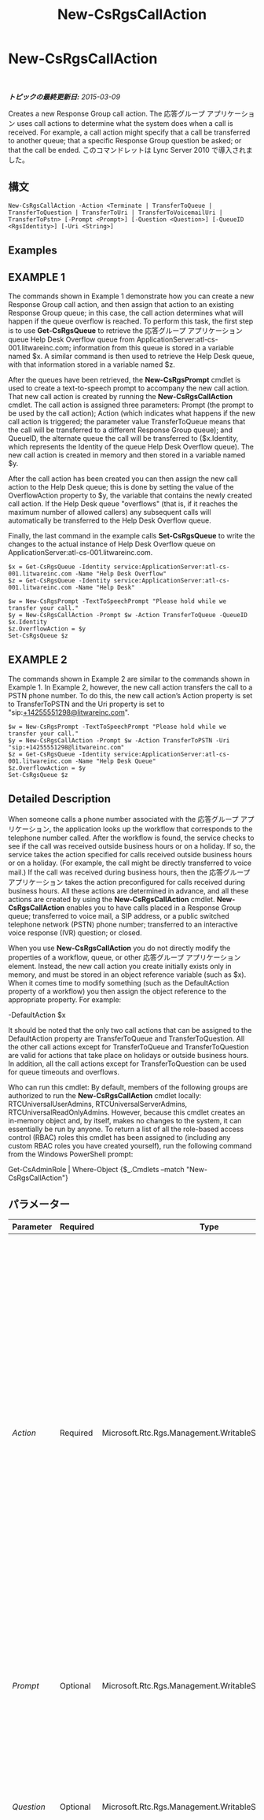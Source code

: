 ﻿---
title: New-CsRgsCallAction
TOCTitle: New-CsRgsCallAction
ms:assetid: 07b70bbd-8e2e-426f-8c30-29f74b07b55b
ms:mtpsurl: https://technet.microsoft.com/ja-jp/library/Gg398136(v=OCS.15)
ms:contentKeyID: 48271173
ms.date: 05/19/2016
mtps_version: v=OCS.15
ms.translationtype: HT
---

# New-CsRgsCallAction

 

_**トピックの最終更新日:** 2015-03-09_

Creates a new Response Group call action. The 応答グループ アプリケーション uses call actions to determine what the system does when a call is received. For example, a call action might specify that a call be transferred to another queue; that a specific Response Group question be asked; or that the call be ended. このコマンドレットは Lync Server 2010 で導入されました。

## 構文

    New-CsRgsCallAction -Action <Terminate | TransferToQueue | TransferToQuestion | TransferToUri | TransferToVoicemailUri | TransferToPstn> [-Prompt <Prompt>] [-Question <Question>] [-QueueID <RgsIdentity>] [-Uri <String>]

## Examples

## EXAMPLE 1

The commands shown in Example 1 demonstrate how you can create a new Response Group call action, and then assign that action to an existing Response Group queue; in this case, the call action determines what will happen if the queue overflow is reached. To perform this task, the first step is to use **Get-CsRgsQueue** to retrieve the 応答グループ アプリケーション queue Help Desk Overflow queue from ApplicationServer:atl-cs-001.litwareinc.com; information from this queue is stored in a variable named $x. A similar command is then used to retrieve the Help Desk queue, with that information stored in a variable named $z.

After the queues have been retrieved, the **New-CsRgsPrompt** cmdlet is used to create a text-to-speech prompt to accompany the new call action. That new call action is created by running the **New-CsRgsCallAction** cmdlet. The call action is assigned three parameters: Prompt (the prompt to be used by the call action); Action (which indicates what happens if the new call action is triggered; the parameter value TransferToQueue means that the call will be transferred to a different Response Group queue); and QueueID, the alternate queue the call will be transferred to ($x.Identity, which represents the Identity of the queue Help Desk Overflow queue). The new call action is created in memory and then stored in a variable named $y.

After the call action has been created you can then assign the new call action to the Help Desk queue; this is done by setting the value of the OverflowAction property to $y, the variable that contains the newly created call action. If the Help Desk queue "overflows" (that is, if it reaches the maximum number of allowed callers) any subsequent calls will automatically be transferred to the Help Desk Overflow queue.

Finally, the last command in the example calls **Set-CsRgsQueue** to write the changes to the actual instance of Help Desk Overflow queue on ApplicationServer:atl-cs-001.litwareinc.com.

    $x = Get-CsRgsQueue -Identity service:ApplicationServer:atl-cs-001.litwareinc.com -Name "Help Desk Overflow"
    $z = Get-CsRgsQueue -Identity service:ApplicationServer:atl-cs-001.litwareinc.com -Name "Help Desk"
    
    $w = New-CsRgsPrompt -TextToSpeechPrompt "Please hold while we transfer your call."
    $y = New-CsRgsCallAction -Prompt $w -Action TransferToQueue -QueueID $x.Identity
    $z.OverflowAction = $y
    Set-CsRgsQueue $z

## EXAMPLE 2

The commands shown in Example 2 are similar to the commands shown in Example 1. In Example 2, however, the new call action transfers the call to a PSTN phone number. To do this, the new call action’s Action property is set to TransferToPSTN and the Uri property is set to "sip:+14255551298@litwareinc.com".

    $w = New-CsRgsPrompt -TextToSpeechPrompt "Please hold while we transfer your call."
    $y = New-CsRgsCallAction -Prompt $w -Action TransferToPSTN -Uri "sip:+14255551298@litwareinc.com"
    $z = Get-CsRgsQueue -Identity service:ApplicationServer:atl-cs-001.litwareinc.com -Name "Help Desk Queue"
    $z.OverflowAction = $y
    Set-CsRgsQueue $z

## Detailed Description

When someone calls a phone number associated with the 応答グループ アプリケーション, the application looks up the workflow that corresponds to the telephone number called. After the workflow is found, the service checks to see if the call was received outside business hours or on a holiday. If so, the service takes the action specified for calls received outside business hours or on a holiday. (For example, the call might be directly transferred to voice mail.) If the call was received during business hours, then the 応答グループ アプリケーション takes the action preconfigured for calls received during business hours. All these actions are determined in advance, and all these actions are created by using the **New-CsRgsCallAction** cmdlet. **New-CsRgsCallAction** enables you to have calls placed in a Response Group queue; transferred to voice mail, a SIP address, or a public switched telephone network (PSTN) phone number; transferred to an interactive voice response (IVR) question; or closed.

When you use **New-CsRgsCallAction** you do not directly modify the properties of a workflow, queue, or other 応答グループ アプリケーション element. Instead, the new call action you create initially exists only in memory, and must be stored in an object reference variable (such as $x). When it comes time to modify something (such as the DefaultAction property of a workflow) you then assign the object reference to the appropriate property. For example:

\-DefaultAction $x

It should be noted that the only two call actions that can be assigned to the DefaultAction property are TransferToQueue and TransferToQuestion. All the other call actions except for TransferToQueue and TransferToQuestion are valid for actions that take place on holidays or outside business hours. In addition, all the call actions except for TransferToQuestion can be used for queue timeouts and overflows.

Who can run this cmdlet: By default, members of the following groups are authorized to run the **New-CsRgsCallAction** cmdlet locally: RTCUniversalUserAdmins, RTCUniversalServerAdmins, RTCUniversalReadOnlyAdmins. However, because this cmdlet creates an in-memory object and, by itself, makes no changes to the system, it can essentially be run by anyone. To return a list of all the role-based access control (RBAC) roles this cmdlet has been assigned to (including any custom RBAC roles you have created yourself), run the following command from the Windows PowerShell prompt:

Get-CsAdminRole | Where-Object {$\_.Cmdlets –match "New-CsRgsCallAction"}

## パラメーター


<table>
<colgroup>
<col style="width: 25%" />
<col style="width: 25%" />
<col style="width: 25%" />
<col style="width: 25%" />
</colgroup>
<thead>
<tr class="header">
<th>Parameter</th>
<th>Required</th>
<th>Type</th>
<th>Description</th>
</tr>
</thead>
<tbody>
<tr class="odd">
<td><p><em>Action</em></p></td>
<td><p>Required</p></td>
<td><p>Microsoft.Rtc.Rgs.Management.WritableSettings.Action</p></td>
<td><p>Represents the call action to be taken. The Action must be set to one of the following values:</p>
<p>Terminate – The call is terminated.</p>
<p>TransferToQueue – The call is transferred to a Response Group queue.</p>
<p>TransferToQuestion – The call is transferred to a Response Group question.</p>
<p>TransferToUri – The call is transferred to the specified SIP Uniform Resource Identifier (URI).</p>
<p>TransferToVoiceMailUri – The call is transferred to voice mail.</p>
<p>TransferToPSTN – The call is transferred to a public switched telephone network (PSTN) telephone.</p>
<p>The Action must be specified each time you create a new call action; there is no default value.</p></td>
</tr>
<tr class="even">
<td><p><em>Prompt</em></p></td>
<td><p>Optional</p></td>
<td><p>Microsoft.Rtc.Rgs.Management.WritableSettings.Prompt</p></td>
<td><p>Prompt to be played before the call action takes place. (For example, &quot;Please hold while your call is transferred.&quot;) Prompts must be created by using the <strong>New-CsRgsPrompt</strong> cmdlet.</p></td>
</tr>
<tr class="odd">
<td><p><em>Question</em></p></td>
<td><p>Optional</p></td>
<td><p>Microsoft.Rtc.Rgs.Management.WritableSettings.Question</p></td>
<td><p>Question to be asked if the Action has been set to TransferToQuestion. The question must be created by using the <strong>New-CsRgsQuestion</strong> cmdlet.</p>
<p>This parameter is required if the Action has been set to TransferToQuestion.</p></td>
</tr>
<tr class="even">
<td><p><em>QueueID</em></p></td>
<td><p>Optional</p></td>
<td><p>Microsoft.Rtc.Rgs.Management.RgsIdentity</p></td>
<td><p>Identity of the Response Group queue the call should be transferred to (assuming that the Action has been set to TransferToQueue). The QueueID is best specified by using <strong>Get-CsRgsQueue</strong> to retrieve the Identity of the relevant queue.</p>
<p>This parameter is required if the Action is set to TransferToQueue.</p></td>
</tr>
<tr class="odd">
<td><p><em>Uri</em></p></td>
<td><p>Optional</p></td>
<td><p>System.String</p></td>
<td><p>SIP address, voice mail URI, or PSTN telephone number that the call should be transferred to.</p>
<p>This parameter is required if the Action has been set to TransferToUri; TransferToVoiceMailUri; or TransferToPSTN.</p></td>
</tr>
</tbody>
</table>


## Input Types

None. **New-CsRgsCallAction** does not accept pipelined input.

## Return Types

**New-CsRgsCallAction** creates new instances of the Microsoft.Rtc.Rgs.Management.WritableSettings.CallAction object.

## 関連項目

#### その他のリソース

[New-CsRgsQueue](new-csrgsqueue.md)  
[Set-CsRgsQueue](set-csrgsqueue.md)

